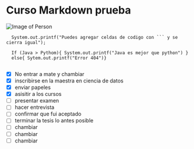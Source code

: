 # Curso Markdown prueba 
![Image of Person](https://img.freepik.com/foto-gratis/chica-guapa-alegre-divertida-que-muestra-promocion-increible-apuntando-esquina-superior-izquierda-sosteniendo-mano-cadera-sonriendo-ampliamente-asombro-curiosidad-pie-fondo-blanco-entusiasta_176420-36843.jpg?w=740&t=st=1685812081~exp=1685812681~hmac=3805e783b77b35c2d883728ae309e5ea17999a3c01b5eef62c8caf4969b05673)

```
  System.out.printf("Puedes agregar celdas de codigo con ``` y se cierra igual");
  
  If (Java > Pythom){ System.out.printf("Java es mejor que python") }
  else{ Sytem.out.printf("Error 404")}
  
```
- [x] No entrar a mate y chambiar
- [x] inscribirse en la maestra en ciencia de datos
- [x] enviar papeles
- [x] asisitir a los cursos
- [ ] presentar examen
- [ ] hacer entrevista
- [ ] confirmar que fui aceptado 
- [ ] terminar la tesis lo antes posible
- [ ] chambiar   
- [ ] chambiar
- [ ] chambiar
